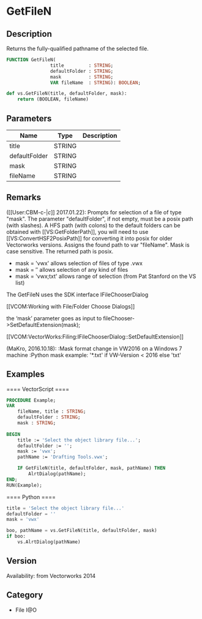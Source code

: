 # GetFileN

## Description
Returns the fully-qualified pathname of the selected file.

```pascal
FUNCTION GetFileN(
				title         : STRING;
				defaultFolder : STRING;
				mask          : STRING;
				VAR fileName  : STRING): BOOLEAN;
```

```python
def vs.GetFileN(title, defaultFolder, mask):
    return (BOOLEAN, fileName)
```

## Parameters
|Name|Type|Description|
|---|---|---|
|title|STRING|   |
|defaultFolder|STRING|   |
|mask|STRING|   |
|fileName|STRING|   |

## Remarks
([[User:CBM-c-|_c_]] 2017.01.22): Prompts for selection of a file of type "mask". The parameter "defaultFolder", if not empty, must be a posix path (with slashes). A HFS path (with colons) to the default folders can be obtained with [[VS:GetFolderPath]], you will need to use [[VS:ConvertHSF2PosixPath]] for converting it into posix for older Vectorworks versions. Assigns the found path to var "fileName". Mask is case sensitive. The returned path is posix.
* mask = 'vwx' allows selection of files of type .vwx 
* mask = ′′ allows selection of any kind of files 
* mask = 'vwx;txt' allows range of selection (from Pat Stanford on the VS list)



The GetFileN uses the SDK interface IFileChooserDialog

[[VCOM:Working with File/Folder Choose Dialogs]]

the ‘mask’ parameter goes as input to
fileChooser->SetDefaultExtension(mask);

[[VCOM:VectorWorks:Filing:IFileChooserDialog::SetDefaultExtension]]

(MaKro, 2016.10.18):
:Mask format change in VW2016 on a Windows 7 machine
:Python mask example: '*.txt' if VW-Version < 2016 else 'txt'

## Examples
==== VectorScript ====
```pascal
PROCEDURE Example;
VAR
    fileName, title : STRING; 
    defaultFolder : STRING; 
    mask : STRING; 
	
BEGIN
    title := 'Select the object library file...';
    defaultFolder := '';
    mask := 'vwx';
    pathName := 'Drafting Tools.vwx';

    IF GetFileN(title, defaultFolder, mask, pathName) THEN 
        AlrtDialog(pathName);
END;
RUN(Example);
```
==== Python ====
```python
title = 'Select the object library file...'
defaultFolder = ''
mask = 'vwx'

boo, pathName = vs.GetFileN(title, defaultFolder, mask)
if boo:
    vs.AlrtDialog(pathName)
```

## Version
Availability: from Vectorworks 2014

## Category
* File I@O

